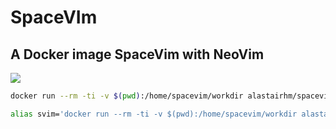 # SpaceVIm

## A Docker image SpaceVim with NeoVim

[![](http://dockeri.co/image/alastairhm/spacevim)](https://index.docker.io/u/alastairhm/spacevim/)


```bash
docker run --rm -ti -v $(pwd):/home/spacevim/workdir alastairhm/spacevim
```

```bash
alias svim='docker run --rm -ti -v $(pwd):/home/spacevim/workdir alastairhm/spacevim'
```

